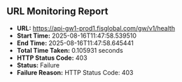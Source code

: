 ## URL Monitoring Report

- **URL:** https://api-gw1-prod1.fisglobal.com/gw/v1/health
- **Start Time:** 2025-08-16T11:47:58.539510
- **End Time:** 2025-08-16T11:47:58.645441
- **Total Time Taken:** 0.105931 seconds
- **HTTP Status Code:** 403
- **Status:** Failure
- **Failure Reason:** HTTP Status Code: 403
